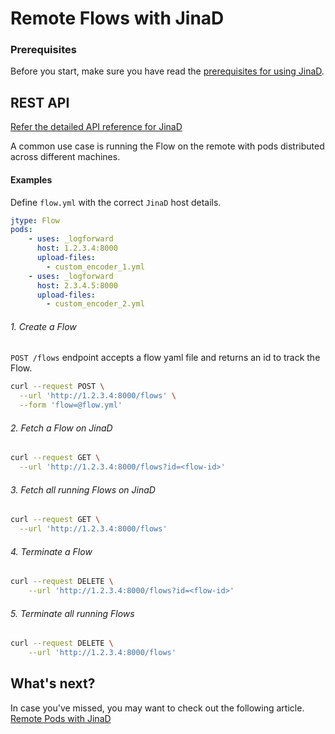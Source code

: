 # Remote Flows with JinaD

### Prerequisites

Before you start, make sure you have read the [prerequisites for using JinaD](https://docs.jina.ai/chapters/remote/jinad.html#prerequisites).

## REST API

[Refer the detailed API reference for JinaD](https://api.jina.ai/daemon/#tag/flows)

A common use case is running the Flow on the remote with pods distributed across different machines.

#### Examples

Define `flow.yml` with the correct `JinaD` host details.

```yaml
jtype: Flow
pods:
    - uses: _logforward
      host: 1.2.3.4:8000
      upload-files:
        - custom_encoder_1.yml
    - uses: _logforward
      host: 2.3.4.5:8000
      upload-files:
        - custom_encoder_2.yml
```

###### 1. Create a Flow

`POST /flows` endpoint accepts a flow yaml file and returns an id to track the Flow.

```bash
curl --request POST \
  --url 'http://1.2.3.4:8000/flows' \
  --form 'flow=@flow.yml'
```

###### 2. Fetch a Flow on JinaD

```bash
curl --request GET \
  --url 'http://1.2.3.4:8000/flows?id=<flow-id>'
```

###### 3. Fetch all running Flows on JinaD

```bash
curl --request GET \
  --url 'http://1.2.3.4:8000/flows'
```

###### 4. Terminate a Flow

```bash
curl --request DELETE \
    --url 'http://1.2.3.4:8000/flows?id=<flow-id>'
```

###### 5. Terminate all running Flows

```bash
curl --request DELETE \
    --url 'http://1.2.3.4:8000/flows'
```

## What's next?

In case you've missed, you may want to check out the following article.
[Remote Pods with JinaD](https://docs.jina.ai/chapters/remote/remote-pods.html)
